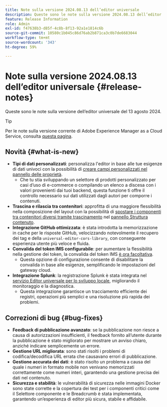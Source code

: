 ```yaml
---
title: Note sulla versione 2024.08.13 dell’editor universale
description: Queste sono le note sulla versione 2024.08.13 dell’editor universale.
feature: Release Information
role: Admin
exl-id: f47638b3-d85f-4c8b-8f13-92a1e1814c6b
source-git-commit: 10580c1b045c86d76ab2b871ca3c0b7de6683044
workflow-type: tm+mt
source-wordcount: '343'
ht-degree: 59%

---
```


# Note sulla versione 2024.08.13 dell’editor universale {#release-notes}

Queste sono le note sulla versione dell’editor universale del 13 agosto 2024.

>[!TIP]
>
>Per le note sulla versione corrente di Adobe Experience Manager as a Cloud Service, consulta [questa pagina](/help/release-notes/release-notes-cloud/release-notes-current.md).

## Novità {#what-is-new}

* **Tipi di dati personalizzati**: personalizza l&#39;editor in base alle tue esigenze di dati univoci con la possibilità di [creare campi personalizzati nel pannello delle proprietà](https://developer.adobe.com/uix/docs/services/aem-universal-editor/api/item-types-renderers/).
   * Che tu stia sviluppando un selettore di prodotti personalizzato per casi d’uso di e-commerce o compilando un elenco a discesa con i valori provenienti dai tuoi backend, questa funzione ti offre il controllo necessario sui dati utilizzati dagli autori per comporre i contenuti.
* **Trascina e rilascia tra contenitori**: approfitta di una maggiore flessibilità nella composizione del layout con la possibilità di [spostare i componenti tra contenitori diversi tramite trascinamento](/help/sites-cloud/authoring/universal-editor/authoring.md#reordering-components) nel [pannello Struttura contenuto](/help/sites-cloud/authoring/universal-editor/navigation.md#content-tree-mode).
* **Integrazione GitHub ottimizzata**: è stata introdotta la memorizzazione in cache per le risposte GitHub, velocizzando notevolmente il recupero dei tag e della `universal-editor-cors-library`, con conseguente esperienza utente più veloce e fluida.
* **Convalida del token IMS configurabile**: per aumentare la flessibilità nella gestione dei token, la convalida del token IMS [è ora facoltativa](/help/implementing/universal-editor/local-dev.md#setting-up-service).
   * Questa opzione di configurazione consente di disabilitare la convalida in base alle esigenze, semplificando le impostazioni del gateway cloud.
* **Integrazione Splunk**: la registrazione Splunk è stata integrata nel [servizio Editor universale per lo sviluppo locale](/help/implementing/universal-editor/local-dev.md#setting-up-service), migliorando il monitoraggio e la diagnostica.
   * Questa integrazione garantisce un tracciamento efficiente dei registri, operazioni più semplici e una risoluzione più rapida dei problemi.

## Correzioni di bug {#bug-fixes}

* **Feedback di pubblicazione avanzato**: se la pubblicazione non riesce a causa di autorizzazioni insufficienti, il feedback fornito all’utente durante la pubblicazione è stato migliorato per mostrare un avviso chiaro, anziché indicare semplicemente un errore.
* **Gestione URL migliorata**: sono stati risolti i problemi di codifica/decodifica URL errata che causavano errori di pubblicazione.
* **Gestione accurata dei dati**: è stato risolto un problema a causa del quale i numeri in formato mobile non venivano memorizzati correttamente come numeri interi, garantendo una gestione precisa dei dati nel contenuto.
* **Sicurezza e stabilità**: le vulnerabilità di sicurezza nelle immagini Docker sono state corrette e la copertura dei test per i componenti critici come il Selettore componente e le Breadcrumb è stata implementata, garantendo un’esperienza di editor più sicura, stabile e affidabile.
